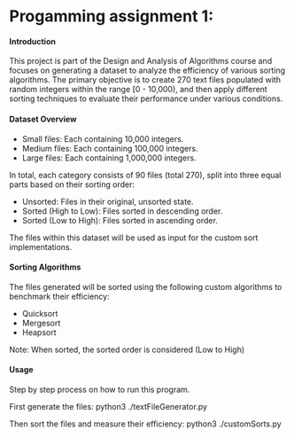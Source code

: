 # Progamming assignment 1:

#### Introduction

This project is part of the Design and Analysis of Algorithms course and focuses on
generating a dataset to analyze the efficiency of various sorting algorithms. 
The primary objective is to create 270 text files populated with random integers within
the range [0 - 10,000), and then apply different sorting techniques to evaluate their
performance under various conditions.

#### Dataset Overview

- Small files: Each containing 10,000 integers.
- Medium files: Each containing 100,000 integers.
- Large files: Each containing 1,000,000 integers.

In total, each category consists of 90 files (total 270), split into three equal parts based on their
sorting order:

- Unsorted: Files in their original, unsorted state.
- Sorted (High to Low): Files sorted in descending order.
- Sorted (Low to High): Files sorted in ascending order.

The files within this dataset will be used as input for the custom sort implementations.

#### Sorting Algorithms

The files generated will be sorted using the following custom algorithms to benchmark their
efficiency:

- Quicksort
- Mergesort
- Heapsort

Note: When sorted, the sorted order is considered (Low to High)

#### Usage

Step by step process on how to run this program.

First generate the files:
	python3 ./textFileGenerator.py

Then sort the files and measure their efficiency:
	python3 ./customSorts.py


